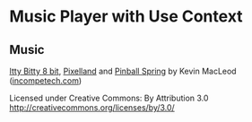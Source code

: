 # Music Player with Use Context

## Music

[Itty Bitty 8 bit](https://www.youtube.com/watch?v=41HJ40roGDY), [Pixelland](https://www.youtube.com/watch?v=rQqr10MC_uw&list=PLMT1u81EaOi1cUAEhkUDpOKimisSrbzlb&index=98) and [Pinball Spring](https://www.youtube.com/watch?v=_JPiBIBDBn0&list=PLMT1u81EaOi1cUAEhkUDpOKimisSrbzlb&index=23) by Kevin MacLeod ([incompetech.com](https://incompetech.com))

Licensed under Creative Commons: By Attribution 3.0
http://creativecommons.org/licenses/by/3.0/
